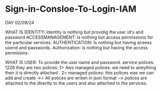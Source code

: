 # Sign-in-Consloe-To-Login-IAM
DAY 02/09/24

WHAT IS IDENTITY: Identity is nothing but providig the user id's and password
ACCESSMANAGEMENT: Is nothing but access permissions for the particular services.
AUTHENTICATION: Is nothing but having aceess userid  and passwords.
Authorization: is nothing but having the access permisions.

WHAT IS USER: To provide the user name and password.
service polices: 1226
they are two polices: 
1> Aws managed polices: we need to aneything their it is directly attached .
2> managed polices: this polices was we can add and create
->> All polices are writen in json format
--> polices are attached to the directly to the users and also attached to the services.

